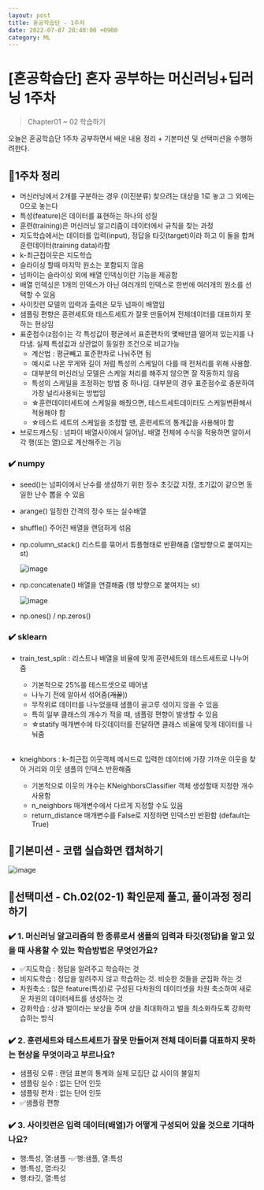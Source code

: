 ```yaml
---
layout: post
title: 혼공학습단 - 1주차
date: 2022-07-07 20:40:00 +0900
category: ML
---
```


# [혼공학습단] 혼자 공부하는 머신러닝+딥러닝 1주차

> Chapter01 ~ 02 학습하기

오늘은 혼공학습단 1주차 공부하면서 배운 내용 정리 + 기본미션 및 선택미션을 수행하려한다.

## 📍1주차 정리

- 머신러닝에서 2개를 구분하는 경우 (이진분류) 찾으려는 대상을 1로 놓고 그 외에는 0으로 놓는다
- 특성(feature)은 데이터를 표현하는 하나의 성질
- 훈련(training)은 머신러닝 알고리즘이 데이터에서 규칙을 찾는 과정
- 지도학습에서는 데이터를 입력(input), 정답을 타깃(target)이라 하고 이 둘을 합쳐 훈련데이터(training data)라함
- k-최근접이웃은 지도학습
- 슬라이싱 할때 마지막 원소는 포함되지 않음
- 넘파이는 슬라이싱 외에 배열 인덱싱이란 기능을 제공함
- 배열 인덱싱은 1개의 인덱스가 아닌 여러개의 인덱스로 한번에 여러개의 원소를 선택할 수 있음
- 사이킷런 모델의 입력과 출력은 모두 넘파이 배열임
- 샘플링 편향은 훈련세트와 테스트세트가 잘못 만들어져 전체데이터를 대표하지 못하는 현상임
- 표준점수(z점수)는 각 특성값이 평균에서 표준편차의 몇배만큼 떨어져 있는지를 나타냄. 실제 특성값과 상관없이 동일한 조건으로 비교가능
  - 계산법 : 평균빼고 표준편차로 나눠주면 됨
  - 예시로 나온 무게와 길이 처럼 특성의 스케일이 다를 때 전처리를 위해 사용함.
  - 대부분의 머신러닝 모델은 스케일 처리를 해주지 않으면 잘 작동하지 않음
  - 특성의 스케일을 조정하는 방법 중 하나임. 대부분의 경우 표준점수로 충분하여 가장 널리사용되는 방법임
  - ☆훈련데이터세트에 스케일을 해줬으면, 테스트세트데이터도 스케일변환해서 적용해야 함
  - ☆테스트 세트의 스케일을 조정할 땐, 훈련세트의 통계값을 사용해야 함
- 브로드캐스팅 : 넘파이 배열사이에서 일어남. 배열 전체에 수식을 적용하면 알아서 각 행(또는 열)으로 계산해주는 기능

### ✔️ numpy

- seed()는 넘파이에서 난수를 생성하기 위한 정수 초깃값 지정, 초기값이 같으면 동일한 난수 뽑을 수 있음
- arange() 일정한 간격의 정수 또는 실수배열
- shuffle() 주어진 배열을 랜덤하게 섞음
- np.column_stack() 리스트를 묶어서 튜플형태로 반환해줌 (열방향으로 붙여지는 st)

  ![image](https://user-images.githubusercontent.com/58683097/177767365-9498c68a-8c24-438f-9f9c-fd05afb06c1d.png)

- np.concatenate() 배열을 연결해줌 (행 방향으로 붙여지는 st)

  ![image](https://user-images.githubusercontent.com/58683097/177767517-3f71ab9c-91b8-419b-971b-10bccefa699e.png)

- np.ones() / np.zeros()

### ✔️ sklearn

- train_test_split : 리스트나 배열을 비율에 맞게 훈련세트와 테스트세트로 나누어 줌

  - 기본적으로 25%를 테스트셋으로 떼어냄
  - 나누기 전에 알아서 섞어줌(~~개꿀~~))
  - 무작위로 데이터를 나누었을때 샘플이 골고루 섞이지 않을 수 있음
  - 특히 일부 클래스의 개수가 적을 때, 샘플링 편향이 발생할 수 있음
  - ☆statify 매개변수에 타깃데이터를 전달하면 클래스 비율에 맞게 데이터를 나눠줌

  <br>

- kneighbors : k-최근접 이웃객체 메서드로 입력한 데이터에 가장 가까운 이웃을 찾아 거리와 이웃 샘플의 인덱스 반환해줌
  - 기본적으로 이웃의 개수는 KNeighborsClassifier 객체 생성할때 지정한 개수 사용함
  - n_neighbors 매개변수에서 다르게 지정할 수도 있음
  - return_distance 매개변수를 False로 지정하면 인덱스만 반환함 (default는 True)

## 📍기본미션 - 코랩 실습화면 캡쳐하기

![image](https://user-images.githubusercontent.com/58683097/177767858-7f6859f2-772f-4db6-ad48-69e2ef70e9f1.png)

## 📍선택미션 - Ch.02(02-1) 확인문제 풀고, 풀이과정 정리하기

### ✔️ 1. 머신러닝 알고리즘의 한 종류로서 샘플의 입력과 타깃(정답)을 알고 있을 때 사용할 수 있는 학습방법은 무엇인가요?

- ✅지도학습 : 정답을 알려주고 학습하는 것
- 비지도학습 : 정답을 알려주지 않고 학습하는 것. 비슷한 것들을 군집화 하는 것
- 차원축소 : 많은 feature(특성)로 구성된 다차원의 데이터셋을 차원 축소하여 새로운 차원의 데이터세트를 생성하는 것
- 강화학습 : 상과 벌이라는 보상을 주며 상을 최대화하고 벌을 최소화하도록 강화학습하는 방식

### ✔️ 2. 훈련세트와 테스트세트가 잘못 만들어져 전체 데이터를 대표하지 못하는 현상을 무엇이라고 부르나요?

- 샘플링 오류 : 랜덤 표본의 통계와 실제 모집단 값 사이의 불일치
- 샘플링 실수 : 없는 단어 인듯
- 샘플링 편차 : 없는 단어 인듯
- ✅샘플링 편향

### ✔️ 3. 사이킷런은 입력 데이터(배열)가 어떻게 구성되어 있을 것으로 기대하나요?

- 행:특성, 열:샘플
  -✅행:샘플, 열:특성
- 행:특성, 열:타깃
- 행:타깃, 열:특성
